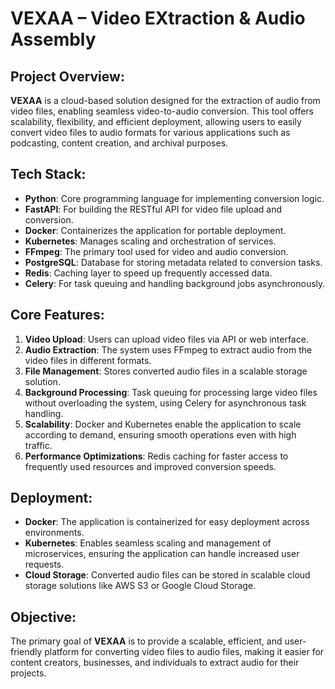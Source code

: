 
# **VEXAA – Video EXtraction & Audio Assembly**

## **Project Overview**:
**VEXAA** is a cloud-based solution designed for the extraction of audio from video files, enabling seamless video-to-audio conversion. This tool offers scalability, flexibility, and efficient deployment, allowing users to easily convert video files to audio formats for various applications such as podcasting, content creation, and archival purposes.

## **Tech Stack**:
- **Python**: Core programming language for implementing conversion logic.
- **FastAPI**: For building the RESTful API for video file upload and conversion.
- **Docker**: Containerizes the application for portable deployment.
- **Kubernetes**: Manages scaling and orchestration of services.
- **FFmpeg**: The primary tool used for video and audio conversion.
- **PostgreSQL**: Database for storing metadata related to conversion tasks.
- **Redis**: Caching layer to speed up frequently accessed data.
- **Celery**: For task queuing and handling background jobs asynchronously.

## **Core Features**:
1. **Video Upload**: Users can upload video files via API or web interface.
2. **Audio Extraction**: The system uses FFmpeg to extract audio from the video files in different formats.
3. **File Management**: Stores converted audio files in a scalable storage solution.
4. **Background Processing**: Task queuing for processing large video files without overloading the system, using Celery for asynchronous task handling.
5. **Scalability**: Docker and Kubernetes enable the application to scale according to demand, ensuring smooth operations even with high traffic.
6. **Performance Optimizations**: Redis caching for faster access to frequently used resources and improved conversion speeds.

## **Deployment**:
- **Docker**: The application is containerized for easy deployment across environments.
- **Kubernetes**: Enables seamless scaling and management of microservices, ensuring the application can handle increased user requests.
- **Cloud Storage**: Converted audio files can be stored in scalable cloud storage solutions like AWS S3 or Google Cloud Storage.

## **Objective**:
The primary goal of **VEXAA** is to provide a scalable, efficient, and user-friendly platform for converting video files to audio files, making it easier for content creators, businesses, and individuals to extract audio for their projects.
